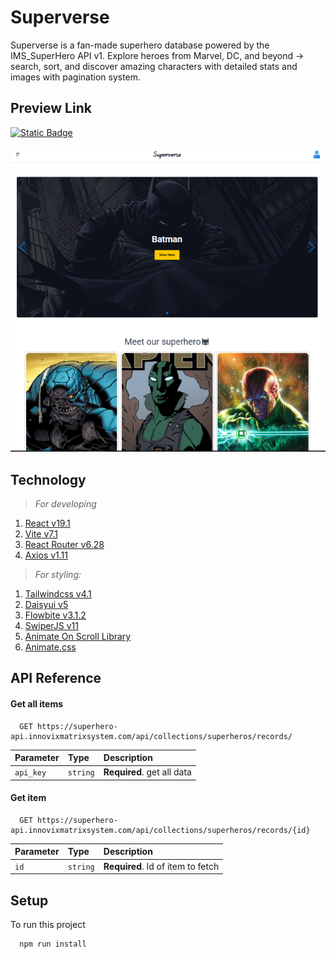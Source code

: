 # Superverse

Superverse is a fan-made superhero database powered by the IMS_SuperHero API v1. Explore heroes from Marvel, DC, and beyond → search, sort, and discover amazing characters with detailed stats and images with pagination system.

## Preview Link

[![Static Badge](https://img.shields.io/badge/Live%20Preview-badge?style=social)](https://superverse-wiki-simpleproject.netlify.app/)

![application overview](./application_preview.png)

## Technology

> _For developing_

1. [React v19.1](https://react.dev/learn/installation)
2. [Vite v7.1](https://vite.dev/guide/)
3. [React Router v6.28](https://reactrouter.com/6.28.0/start/tutorial#setup)
4. [Axios v1.11](https://axios-http.com/docs/intro)

> _For styling:_

1. [Tailwindcss v4.1](https://tailwindcss.com/docs/installation/using-vite)
2. [Daisyui v5](https://daisyui.com/)
3. [Flowbite v3.1.2](https://flowbite.com/docs/getting-started/quickstart/)
4. [SwiperJS v11](https://swiperjs.com/react)
5. [Animate On Scroll Library](https://michalsnik.github.io/aos/)
6. [Animate.css](https://animate.style/)

## API Reference

#### Get all items

```http
  GET https://superhero-api.innovixmatrixsystem.com/api/collections/superheros/records/
```

| Parameter | Type     | Description                |
| :-------- | :------- | :------------------------- |
| `api_key` | `string` | **Required**. get all data |

#### Get item

```http
  GET https://superhero-api.innovixmatrixsystem.com/api/collections/superheros/records/{id}
```

| Parameter | Type     | Description                       |
| :-------- | :------- | :-------------------------------- |
| `id`      | `string` | **Required**. Id of item to fetch |

## Setup

To run this project

```bash
  npm run install
```
